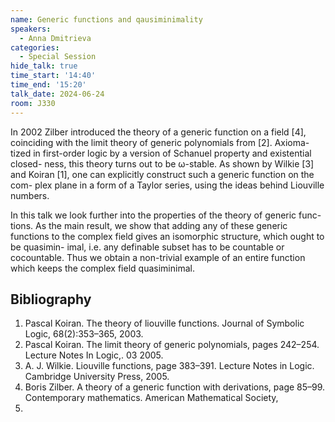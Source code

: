 ```yaml
---
name: Generic functions and qausiminimality
speakers:
  - Anna Dmitrieva
categories:
  - Special Session
hide_talk: true
time_start: '14:40'
time_end: '15:20'
talk_date: 2024-06-24
room: J330
---
```


In 2002 Zilber introduced the theory of a generic function on a field [4],
coinciding with the limit theory of generic polynomials from [2]. Axioma-
tized in first-order logic by a version of Schanuel property and existential closed-
ness, this theory turns out to be ω-stable. As shown by Wilkie [3] and
Koiran [1], one can explicitly construct such a generic function on the com-
plex plane in a form of a Taylor series, using the ideas behind Liouville numbers.


In this talk we look further into the properties of the theory of generic func-
tions. As the main result, we show that adding any of these generic functions
to the complex field gives an isomorphic structure, which ought to be quasimin-
imal, i.e. any definable subset has to be countable or cocountable. Thus we
obtain a non-trivial example of an entire function which keeps the complex field
quasiminimal.

## Bibliography

1. Pascal Koiran. The theory of liouville functions. Journal of Symbolic
Logic, 68(2):353–365, 2003.
2. Pascal Koiran. The limit theory of generic polynomials, pages 242–254.
Lecture Notes In Logic,. 03 2005.
3. A. J. Wilkie. Liouville functions, page 383–391. Lecture Notes in Logic.
Cambridge University Press, 2005.
4. Boris Zilber. A theory of a generic function with derivations, page
85–99. Contemporary mathematics. American Mathematical Society,
2002.

